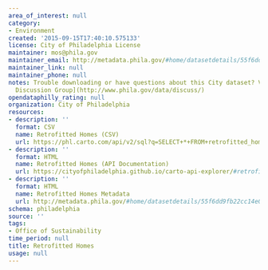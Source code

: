 ```yaml
---
area_of_interest: null
category:
- Environment
created: '2015-09-15T17:40:10.575133'
license: City of Philadelphia License
maintainer: mos@phila.gov
maintainer_email: http://metadata.phila.gov/#home/datasetdetails/55f6dd9fb22cc14e01e7ec68/representationdetails/55f8574226c3115b5533017c/
maintainer_link: null
maintainer_phone: null
notes: Trouble downloading or have questions about this City dataset? Visit the [OpenDataPhilly
  Discussion Group](http://www.phila.gov/data/discuss/)
opendataphilly_rating: null
organization: City of Philadelphia
resources:
- description: ''
  format: CSV
  name: Retrofitted Homes (CSV)
  url: https://phl.carto.com/api/v2/sql?q=SELECT+*+FROM+retrofitted_homes&filename=retrofitted_homes&format=csv&skipfields=cartodb_id,the_geom,the_geom_webmercator
- description: ''
  format: HTML
  name: Retrofitted Homes (API Documentation)
  url: https://cityofphiladelphia.github.io/carto-api-explorer/#retrofitted_homes
- description: ''
  format: HTML
  name: Retrofitted Homes Metadata
  url: http://metadata.phila.gov/#home/datasetdetails/55f6dd9fb22cc14e01e7ec68/representationdetails/55f8574226c3115b5533017c/
schema: philadelphia
source: ''
tags:
- Office of Sustainability
time_period: null
title: Retrofitted Homes
usage: null
---
```

